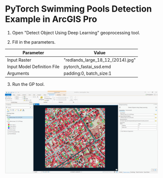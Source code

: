 # PyTorch Swimming Pools Detection Example in ArcGIS Pro
1. Open "Detect Object Using Deep Learning" geoprocessing tool. 

2. Fill in the parameters.

| Parameter | Value |
| --------- | ----- |
| Input Raster | "redlands_large_18_12_(2014).jpg" |
| Input Model Definition File | pytorch_fastai_ssd.emd |
| Arguments | padding:0, batch_size:1|
3. Run the GP tool.
<img src='../../docs/img/pytorch_fastaiSSD_swimmingpooldetectionexample.jpg'>
